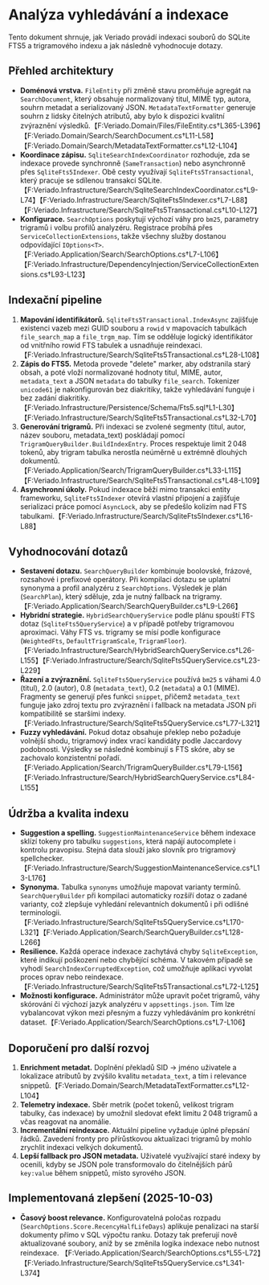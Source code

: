 # Analýza vyhledávání a indexace

Tento dokument shrnuje, jak Veriado provádí indexaci souborů do SQLite FTS5 a trigramového indexu a jak následně vyhodnocuje dotazy.

## Přehled architektury
- **Doménová vrstva.** `FileEntity` při změně stavu proměňuje agregát na `SearchDocument`, který obsahuje normalizovaný titul, MIME typ, autora, souhrn metadat a serializovaný JSON. `MetadataTextFormatter` generuje souhrn z lidsky čitelných atributů, aby bylo k dispozici kvalitní zvýraznění výsledků.【F:Veriado.Domain/Files/FileEntity.cs†L365-L396】【F:Veriado.Domain/Search/SearchDocument.cs†L11-L58】【F:Veriado.Domain/Search/MetadataTextFormatter.cs†L12-L104】
- **Koordinace zápisu.** `SqliteSearchIndexCoordinator` rozhoduje, zda se indexace provede synchronně (`SameTransaction`) nebo asynchronně přes `SqliteFts5Indexer`. Obě cesty využívají `SqliteFts5Transactional`, který pracuje se sdílenou transakcí SQLite.【F:Veriado.Infrastructure/Search/SqliteSearchIndexCoordinator.cs†L9-L74】【F:Veriado.Infrastructure/Search/SqliteFts5Indexer.cs†L7-L88】【F:Veriado.Infrastructure/Search/SqliteFts5Transactional.cs†L10-L127】
- **Konfigurace.** `SearchOptions` poskytují výchozí váhy pro `bm25`, parametry trigramů i volbu profilů analyzéru. Registrace probíhá přes `ServiceCollectionExtensions`, takže všechny služby dostanou odpovídající `IOptions<T>`.【F:Veriado.Application/Search/SearchOptions.cs†L7-L106】【F:Veriado.Infrastructure/DependencyInjection/ServiceCollectionExtensions.cs†L93-L123】

## Indexační pipeline
1. **Mapování identifikátorů.** `SqliteFts5Transactional.IndexAsync` zajišťuje existenci vazeb mezi GUID souboru a `rowid` v mapovacích tabulkách `file_search_map` a `file_trgm_map`. Tím se odděluje logický identifikátor od vnitřního rowid FTS tabulek a usnadňuje reindexaci.【F:Veriado.Infrastructure/Search/SqliteFts5Transactional.cs†L28-L108】
2. **Zápis do FTS5.** Metoda provede "delete" marker, aby odstranila starý obsah, a poté vloží normalizované hodnoty titul, MIME, autor, `metadata_text` a JSON `metadata` do tabulky `file_search`. Tokenizer `unicode61` je nakonfigurován bez diakritiky, takže vyhledávání funguje i bez zadání diakritiky.【F:Veriado.Infrastructure/Persistence/Schema/Fts5.sql†L1-L30】【F:Veriado.Infrastructure/Search/SqliteFts5Transactional.cs†L32-L70】
3. **Generování trigramů.** Při indexaci se zvolené segmenty (titul, autor, název souboru, metadata_text) poskládají pomocí `TrigramQueryBuilder.BuildIndexEntry`. Proces respektuje limit 2 048 tokenů, aby trigram tabulka nerostla neúměrně u extrémně dlouhých dokumentů.【F:Veriado.Application/Search/TrigramQueryBuilder.cs†L33-L115】【F:Veriado.Infrastructure/Search/SqliteFts5Transactional.cs†L48-L109】
4. **Asynchronní úkoly.** Pokud indexace běží mimo transakci entity frameworku, `SqliteFts5Indexer` otevírá vlastní připojení a zajišťuje serializaci práce pomocí `AsyncLock`, aby se předešlo kolizím nad FTS tabulkami.【F:Veriado.Infrastructure/Search/SqliteFts5Indexer.cs†L16-L88】

## Vyhodnocování dotazů
- **Sestavení dotazu.** `SearchQueryBuilder` kombinuje boolovské, frázové, rozsahové i prefixové operátory. Při kompilaci dotazu se uplatní synonyma a profil analyzéru z `SearchOptions`. Výsledek je plán (`SearchPlan`), který sděluje, zda je nutný fallback na trigramy.【F:Veriado.Application/Search/SearchQueryBuilder.cs†L9-L266】
- **Hybridní strategie.** `HybridSearchQueryService` podle plánu spouští FTS dotaz (`SqliteFts5QueryService`) a v případě potřeby trigramovou aproximaci. Váhy FTS vs. trigramy se mísí podle konfigurace (`WeightedFts`, `DefaultTrigramScale`, `TrigramFloor`).【F:Veriado.Infrastructure/Search/HybridSearchQueryService.cs†L26-L155】【F:Veriado.Infrastructure/Search/SqliteFts5QueryService.cs†L23-L229】
- **Řazení a zvýraznění.** `SqliteFts5QueryService` používá `bm25` s váhami 4.0 (titul), 2.0 (autor), 0.8 (`metadata_text`), 0.2 (`metadata`) a 0.1 (MIME). Fragmenty se generují přes funkci `snippet`, přičemž `metadata_text` funguje jako zdroj textu pro zvýraznění i fallback na metadata JSON při kompatibilitě se staršími indexy.【F:Veriado.Infrastructure/Search/SqliteFts5QueryService.cs†L77-L321】
- **Fuzzy vyhledávání.** Pokud dotaz obsahuje překlep nebo požaduje volnější shodu, trigramový index vrací kandidáty podle Jaccardovy podobnosti. Výsledky se následně kombinují s FTS skóre, aby se zachovalo konzistentní pořadí.【F:Veriado.Application/Search/TrigramQueryBuilder.cs†L79-L156】【F:Veriado.Infrastructure/Search/HybridSearchQueryService.cs†L84-L155】

## Údržba a kvalita indexu
- **Suggestion a spelling.** `SuggestionMaintenanceService` během indexace sklízí tokeny pro tabulku `suggestions`, která napájí autocomplete i kontrolu pravopisu. Stejná data slouží jako slovník pro trigramový spellchecker.【F:Veriado.Infrastructure/Search/SuggestionMaintenanceService.cs†L13-L176】
- **Synonyma.** Tabulka `synonyms` umožňuje mapovat varianty termínů. `SearchQueryBuilder` při kompilaci automaticky rozšíří dotaz o zadané varianty, což zlepšuje vyhledání relevantních dokumentů i při odlišné terminologii.【F:Veriado.Infrastructure/Search/SqliteFts5QueryService.cs†L170-L321】【F:Veriado.Application/Search/SearchQueryBuilder.cs†L128-L266】
- **Resilience.** Každá operace indexace zachytává chyby `SqliteException`, které indikují poškození nebo chybějící schéma. V takovém případě se vyhodí `SearchIndexCorruptedException`, což umožňuje aplikaci vyvolat proces oprav nebo reindexace.【F:Veriado.Infrastructure/Search/SqliteFts5Transactional.cs†L72-L125】
- **Možnosti konfigurace.** Administrátor může upravit počet trigramů, váhy skórování či výchozí jazyk analyzéru v `appsettings.json`. Tím lze vybalancovat výkon mezi přesným a fuzzy vyhledáváním pro konkrétní dataset.【F:Veriado.Application/Search/SearchOptions.cs†L7-L106】

## Doporučení pro další rozvoj
1. **Enrichment metadat.** Doplnění překladů SID → jméno uživatele a lokalizace atributů by zvýšilo kvalitu `metadata_text`, a tím i relevance snippetů.【F:Veriado.Domain/Search/MetadataTextFormatter.cs†L12-L104】
2. **Telemetry indexace.** Sběr metrik (počet tokenů, velikost trigram tabulky, čas indexace) by umožnil sledovat efekt limitu 2 048 trigramů a včas reagovat na anomálie.
3. **Incrementální reindexace.** Aktuální pipeline vyžaduje úplné přepsání řádků. Zavedení fronty pro přírůstkovou aktualizaci trigramů by mohlo zrychlit indexaci velkých dokumentů.
4. **Lepší fallback pro JSON metadata.** Uživatelé využívající staré indexy by ocenili, kdyby se JSON pole transformovalo do čitelnějších párů `key:value` během snippetů, místo syrového JSON.

## Implementovaná zlepšení (2025-10-03)
- **Časový boost relevance.** Konfigurovatelná poločas rozpadu (`SearchOptions.Score.RecencyHalfLifeDays`) aplikuje penalizaci na starší dokumenty přímo v SQL výpočtu ranku. Dotazy tak preferují nově aktualizované soubory, aniž by se změnila logika indexace nebo nutnost reindexace. 【F:Veriado.Application/Search/SearchOptions.cs†L55-L72】【F:Veriado.Infrastructure/Search/SqliteFts5QueryService.cs†L341-L374】
